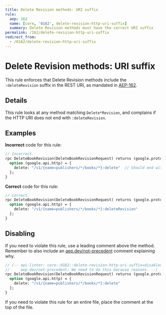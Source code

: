 ```yaml
---
title: Delete Revision methods- URI suffix
rule:
  aep: 162
  name: [core, '0162', delete-revision-http-uri-suffix]
  summary: Delete Revision methods must have the correct URI suffix
permalink: /162/delete-revision-http-uri-suffix
redirect_from:
  - /0162/delete-revision-http-uri-suffix
---
```


# Delete Revision methods: URI suffix

This rule enforces that Delete Revision methods include the `:deleteRevision` suffix
in the REST URI, as mandated in [AEP-162][].

## Details

This rule looks at any method matching `Delete*Revision`, and
complains if the HTTP URI does not end with `:deleteRevision`.

## Examples

**Incorrect** code for this rule:

```proto
// Incorrect.
rpc DeleteBookRevision(DeleteBookRevisionRequest) returns (google.protobuf.Empty) {
  option (google.api.http) = {
    delete: "/v1/{name=publishers/*/books/*}:delete"  // Should end with `:deleteRevision`
  };
}
```

**Correct** code for this rule:

```proto
// Correct.
rpc DeleteBookRevision(DeleteBookRevisionRequest) returns (google.protobuf.Empty) {
  option (google.api.http) = {
    delete: "/v1/{name=publishers/*/books/*}:deleteRevision"
  };
}
```

## Disabling

If you need to violate this rule, use a leading comment above the method.
Remember to also include an [aep.dev/not-precedent][] comment explaining why.

```proto
// (-- api-linter: core::0162::delete-revision-http-uri-suffix=disabled
//     aep.dev/not-precedent: We need to do this because reasons. --)
rpc DeleteBookRevision(DeleteBookRevisionRequest) returns (google.protobuf.Empty) {
  option (google.api.http) = {
    delete: "/v1/{name=publishers/*/books/*}:delete"
  };
}
```

If you need to violate this rule for an entire file, place the comment at the
top of the file.

[aep-162]: https://aep.dev/162
[aep.dev/not-precedent]: https://aep.dev/not-precedent
